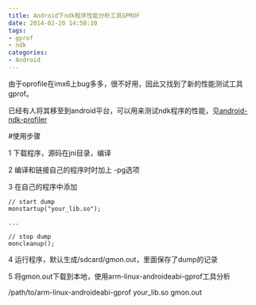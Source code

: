 ```yaml
---
title: Android下ndk程序性能分析工具GPROF
date: 2014-02-20 14:50:10
tags: 
- gprof
- ndk
categories: 
- Android
---
```


由于oprofile在imx6上bug多多，很不好用，因此又找到了新的性能测试工具gprof。

已经有人将其移至到android平台，可以用来测试ndk程序的性能，见[android-ndk-profiler](https://code.google.com/p/android-ndk-profiler/)

#使用步骤

1 下载程序，源码在jni目录，编译 

2 编译和链接自己的程序时时加上 -pg选项

3 在自己的程序中添加 
```
// start dump
monstartup("your_lib.so");

...

// stop dump
moncleanup();
```

4 运行程序，默认生成/sdcard/gmon.out，里面保存了dump的记录

5 将gmon.out下载到本地，使用arm-linux-androideabi-gprof工具分析

/path/to/arm-linux-androideabi-gprof your_lib.so gmon.out
